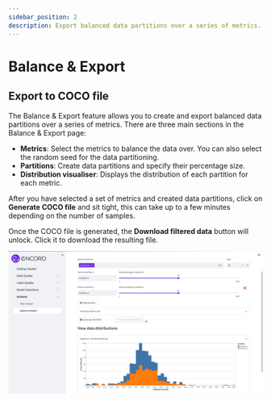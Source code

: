 ```yaml
---
sidebar_position: 2
description: Export balanced data partitions over a series of metrics.
---
```


# Balance & Export

## Export to COCO file

The Balance & Export feature allows you to create and export balanced data partitions over a series of metrics. 
There are three main sections in the Balance & Export page:
- **Metrics**: Select the metrics to balance the data over. You can also select the random seed for the data partitioning.
- **Partitions**: Create data partitions and specify their percentage size.
- **Distribution visualiser**: Displays the distribution of each partition for each metric.

After you have selected a set of metrics and created data partitions, click on **Generate COCO file** and sit tight, this can take up to a few minutes depending on the number of samples. 

Once the COCO file is generated, the **Download filtered data** button will unlock. Click it to download the resulting file.


![export_balance.png](../../images/export_balance.png)
